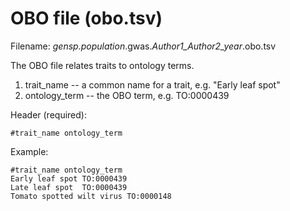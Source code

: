 # OBO file (obo.tsv)
Filename: *gensp.population*.gwas.*Author1_Author2_year*.obo.tsv

The OBO file relates traits to ontology terms.
1. trait_name -- a common name for a trait, e.g. "Early leaf spot"
2. ontology_term -- the OBO term, e.g. TO:0000439

Header (required):
```
#trait_name ontology_term
```
Example:
```
#trait_name ontology_term
Early leaf spot TO:0000439
Late leaf spot  TO:0000439
Tomato spotted wilt virus TO:0000148
```
